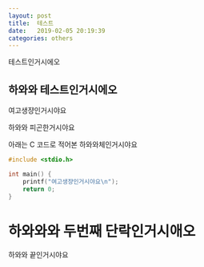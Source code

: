 ```yaml
---
layout: post
title:  테스트
date:   2019-02-05 20:19:39
categories: others
---
```


테스트인거시에오

## 하와와 테스트인거시에오

여고생쟝인거시야요

하와와 피곤한거시야요

아래는 C 코드로 적어본 하와와체인거시야요

```C
#include <stdio.h>

int main() {
    printf("여고생쟝인거시야요\n");
    return 0;
}
```

# 하와와와 두번째 단락인거시애오

하와와 끝인거시야요 
